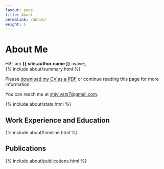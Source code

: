 ```yaml
---
layout: page
title: About
permalink: /about/
weight: 5
---
```


<!-- <h1 class="display-6">THIS SITE IS CURRENTLY A WIP!</h1> -->
# **About Me**
<div class="row">
    <div class="lead">Hi! I am <strong>{{ site.author.name }}</strong> :wave:,<br></div>
    {% include about/summary.html %}
</div>

Please [download my CV as a PDF](/assets/documents/Shivi_CV.pdf) or continue reading this page for more information.

<p>You can reach me at <a class="link-underline link-underline-opacity-0 link-underline-opacity-75-hover" href="mailto:shivivats7@gmail.com">shivivats7@gmail.com</a>.</p>

<!-- 
<div class="row">
{% include about/skills.html title="Programming Skills" source=site.data.programming-skills %}
{% include about/skills.html title="Other Skills" source=site.data.other-skills %}
</div> 
-->

{% include about/stats.html %}

<div class="row">
<h2 class="pb-2 border-bottom"> Work Experience and Education </h2>
{% include about/timeline.html %}
</div>

<div class="row">
<h2 class="pb-2 border-bottom"> Publications </h2>
{% include about/publications.html %}
</div>